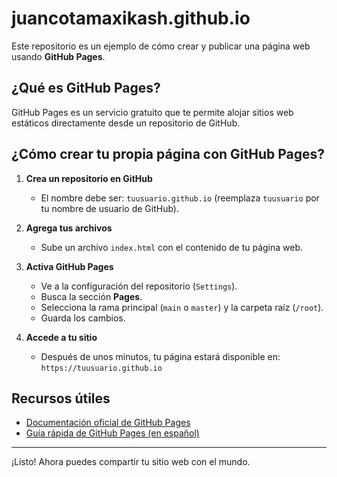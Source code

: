 # juancotamaxikash.github.io

Este repositorio es un ejemplo de cómo crear y publicar una página web usando **GitHub Pages**.

## ¿Qué es GitHub Pages?

GitHub Pages es un servicio gratuito que te permite alojar sitios web estáticos directamente desde un repositorio de GitHub.

## ¿Cómo crear tu propia página con GitHub Pages?

1. **Crea un repositorio en GitHub**
   - El nombre debe ser: `tuusuario.github.io` (reemplaza `tuusuario` por tu nombre de usuario de GitHub).

2. **Agrega tus archivos**
   - Sube un archivo `index.html` con el contenido de tu página web.

3. **Activa GitHub Pages**
   - Ve a la configuración del repositorio (`Settings`).
   - Busca la sección **Pages**.
   - Selecciona la rama principal (`main` o `master`) y la carpeta raíz (`/root`).
   - Guarda los cambios.

4. **Accede a tu sitio**
   - Después de unos minutos, tu página estará disponible en:  
     `https://tuusuario.github.io`

## Recursos útiles

- [Documentación oficial de GitHub Pages](https://docs.github.com/es/pages)
- [Guía rápida de GitHub Pages (en español)](https://pages.github.com/)

---

¡Listo! Ahora puedes compartir tu sitio web con el mundo.